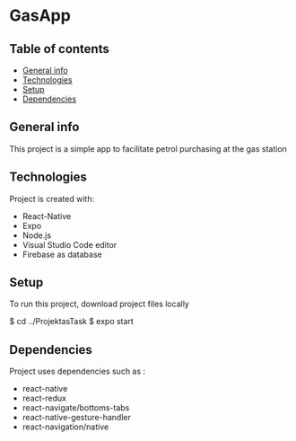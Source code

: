 # GasApp
## Table of contents
* [General info](#general-info)
* [Technologies](#technologies)
* [Setup](#setup)
* [Dependencies](#dependencies)

## General info
This project is a simple app to facilitate petrol purchasing at the gas station

## Technologies
Project is created with:
* React-Native
* Expo
* Node.js
* Visual Studio Code editor
* Firebase as database

## Setup
To run this project, download project files locally

$ cd ../ProjektasTask
$ expo start

## Dependencies
Project uses dependencies such as :
* react-native
* react-redux
* react-navigate/bottoms-tabs
* react-native-gesture-handler
* react-navigation/native
